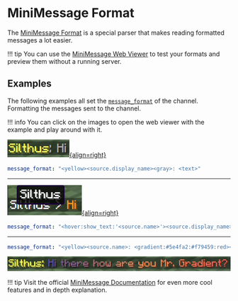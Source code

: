 # MiniMessage Format

The [MiniMessage Format][minimessage] is a special parser that makes reading formatted messages a lot easier.  

!!! tip
    You can use the [MiniMessage Web Viewer][webviewer] to test your formats and preview them without a running server.

## Examples

The following examples all set the [`message_format`][message-format] of the channel. Formatting the messages sent to the channel.

!!! info
    You can click on the images to open the web viewer with the example and play around with it.

[![Example 1](images/mm_example1.png){align=right}](https://webui.adventure.kyori.net/?mode=chat_closed&input=%3Cyellow%3E%3Csource.display_name%3E%3Cgray%3E%3A%20%3Ctext%3E&bg=grass&st=%7B%22channel.name%22%3A%22Global%22%2C%22text%22%3A%22Hi%22%2C%22channel.key%22%3A%22global%22%2C%22source.name%22%3A%22Silthus%22%2C%22source.display_name%22%3A%22Silthus%22%7D)

```yaml
message_format: "<yellow><source.display_name><gray>: <text>"
```

<hr>

[![Example 2](images/mm_example2.png){align=right}](https://webui.adventure.kyori.net/?mode=chat_closed&input=%3Chover%3Ashow_text%3A'%3Csource.name%3E'%3E%3Csource.display_name%3E%3C%2Fhover%3E%20%3E%20%3C%23fa9411%3E%3Ctext%3E&bg=grass&st=%7B%22channel.name%22%3A%22Global%22%2C%22text%22%3A%22Hi%22%2C%22channel.key%22%3A%22global%22%2C%22source.name%22%3A%22Silthus%22%2C%22source.display_name%22%3A%22Silthus%22%7D)

```yaml
message_format: "<hover:show_text:'<source.name>'><source.display_name></hover> > <#fa9411><text>"
```


<hr>

```yaml
message_format: "<yellow><source.name>: <gradient:#5e4fa2:#f79459:red><text></gradient>"
```

[![Example 3](images/mm_example3.png)](https://webui.adventure.kyori.net/?mode=chat_closed&input=%3Cyellow%3E%3Csource.name%3E%3A%20%3Cgradient%3A%235e4fa2%3A%23f79459%3Ared%3E%3Ctext%3E%3C%2Fgradient%3E%20&bg=grass&st=%7B%22channel.name%22%3A%22Global%22%2C%22text%22%3A%22Hi%20there%20how%20are%20you%20Mr.%20Gradient%3F%22%2C%22channel.key%22%3A%22global%22%2C%22source.name%22%3A%22Silthus%22%2C%22source.display_name%22%3A%22Silthus%22%7D)

!!! tip
    Visit the official [MiniMessage Documentation][minimessage] for even more cool features and in depth explanation.

[message-format]: channels.md#message_format
[minimessage]: https://docs.adventure.kyori.net/minimessage/format.html
[webviewer]: https://webui.adventure.kyori.net/?mode=chat_closed&input=%3Caqua%3E%5B%3Cgreen%3E%3Cchannel.name%3E%3C%2Fgreen%3E%5D%3C%2Faqua%3E%3Cdark_aqua%3E%5BDev%5D%3Cyellow%3E%3Chover%3Ashow_text%3A'%3Csource.display_name%3E%0A%3Cgray%3ERank%3A%20%3Caqua%3EDev'%3E%3Csource.display_name%3E%3C%2Fhover%3E%3C%2Fyellow%3E%3Cgray%3E%3A%20%3Ctext%3E&bg=grass&st=%7B%22channel.name%22%3A%22Global%22%2C%22text%22%3A%22Hi%22%2C%22channel.key%22%3A%22global%22%2C%22source.name%22%3A%22Silthus%22%2C%22source.display_name%22%3A%22Silthus%22%7D
